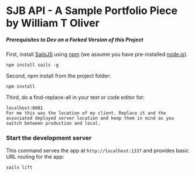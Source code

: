 # SJB API - A Sample Portfolio Piece by William T Oliver

##### Prerequisites to Dev on a Forked Version of this Project

First, install [SailsJS](http://sailsjs.com/) using
[npm](https://www.npmjs.com) (we assume you have pre-installed [node.js](https://nodejs.org)).

    npm install sails -g

Second, npm install from the project folder:

    npm install

Third, do a find-replace-all in your text or code editor for:

    localhost:8081
    For me this was the location of my client. Replace it and the associated deployed server location and keep them in mind as you switch between production and local. 

    
### Start the development server

This command serves the app at `http://localhost:1337` and provides basic URL
routing for the app:

    sails lift


